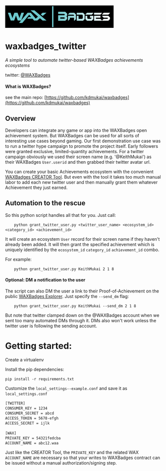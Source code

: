 ![waxbadges](waxbadges_logo_350x72.png)

# waxbadges_twitter
_A simple tool to automate twitter-based WAXBadges achievements ecosystems_

twitter: [@WAXBadges](https://twitter.com/WAXBadges)

#### What is WAXBadges?
see the main repo: [https://github.com/kdmukai/waxbadges](https://github.com/kdmukai/waxbadges)


## Overview
Developers can integrate any game or app into the WAXBadges open achievement system. But WAXBadges can be used for all sorts of interesting use cases beyond gaming. Our first demonstration use case was to run a twitter hype campaign to promote the project itself. Early followers were granted exclusive, limited-quantity achievements. For a twitter campaign obviously we used their screen name (e.g. '@KeithMukai') as their WAXBadges `User.userid` and then grabbed their twitter avatar url.

You can create your basic Achievements ecosystem with the convenient [WAXBadges CREATOR Tool](https://github.com/kdmukai/waxbadges_creator). But even with the tool it takes too much manual labor to add each new twitter user and then manually grant them whatever Achievement they just earned.


## Automation to the rescue
So this python script handles all that for you. Just call:
```
    python grant_twitter_user.py <twitter_user_name> <ecosystem_id> <category_id> <achievement_id>
```

It will create an ecosystem `User` record for their screen name if they haven't already been added. It will then grant the specified achievement which is uniquely identified by the `ecosystem_id` `category_id` `achievement_id` combo.

For example:
```
    python grant_twitter_user.py KeithMukai 2 1 8
```

#### Optional: DM a notification to the user
The script can also DM the user a link to their Proof-of-Achievement on the public [WAXBadges Explorer](https://explorer.waxbadges.com). Just specify the `--send_dm` flag:
```
    python grant_twitter_user.py KeithMukai --send_dm 2 1 8
```
But note that twitter clamped down on the @WAXBadges account when we sent too many automated DMs through it. DMs also won't work unless the twitter user is following the sending account.


# Getting started:
Create a virtualenv

Install the pip dependencies:
```
pip install -r requirements.txt
```

Customize the `local_settings--example.conf` and save it as `local_settings.conf`
```
[TWITTER]
CONSUMER_KEY = 1234
CONSUMER_SECRET = abcd
ACCESS_TOKEN = 5678-efgh
ACCESS_SECRET = ijlk

[WAX]
PRIVATE_KEY = 54321fedcba
ACCOUNT_NAME = abc12.waa
```
Just like the CREATOR Tool, the `PRIVATE_KEY` and the related WAX `ACCOUNT_NAME` are necessary so that your writes to WAXBadges contract can be issued without a manual authorization/signing step.
